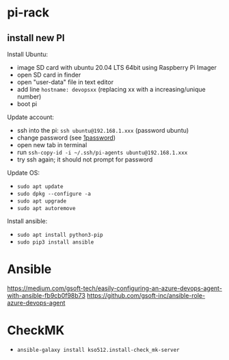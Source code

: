 # pi-rack


## install new PI

Install Ubuntu:
- image SD card with ubuntu 20.04 LTS 64bit using Raspberry Pi Imager
- open SD card in finder
- open "user-data" file in text editor
- add line `hostname: devopsxx` (replacing xx with a increasing/unique number)
- boot pi

Update account:
- ssh into the pi: `ssh ubuntu@192.168.1.xxx` (password ubuntu)
- change password (see [1password](https://start.1password.com/open/i?a=6CBAWYSER5FWNJ4BSPEWJMEI74&v=hdctpdrnvvqbpflqiipgyh3iii&i=4kt3u55vsvhcznktbpoi7xpzeu&h=my.1password.com))
- open new tab in terminal
- run `ssh-copy-id -i ~/.ssh/pi-agents ubuntu@192.168.1.xxx`
- try ssh again; it should not prompt for password

Update OS:
- `sudo apt update`
- `sudo dpkg --configure -a`
- `sudo apt upgrade`
- `sudo apt autoremove`

Install ansible:
- `sudo apt install python3-pip`
- `sudo pip3 install ansible`


# Ansible

https://medium.com/gsoft-tech/easily-configuring-an-azure-devops-agent-with-ansible-fb9cb0f98b73
https://github.com/gsoft-inc/ansible-role-azure-devops-agent

# CheckMK
- `ansible-galaxy install kso512.install-check_mk-server`


